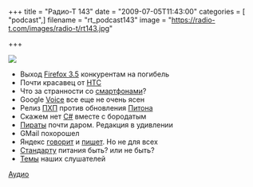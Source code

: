 +++
title = "Радио-Т 143"
date = "2009-07-05T11:43:00"
categories = [ "podcast",]
filename = "rt_podcast143"
image = "https://radio-t.com/images/radio-t/rt143.jpg"

+++

![](https://radio-t.com/images/radio-t/rt143.jpg)

- Выход [Firefox 3.5](http://net.compulenta.ru/438081/) конкурентам на погибель
- Почти красавец от [HTC](http://www.engadget.com/2009/06/30/htc-hero-spotted-on-orange-uk-website/)
- Что за странности со [смартфонами](http://www.engadget.com/2009/07/01/best-buy-sponsored-survey-shows-that-americans-want-smartphones/)?
- Google [Voice](http://webplanet.ru/news/service/2009/06/30/voices.html) все еще не очень ясен
- Релиз [ПХП](http://www.opennet.ru/opennews/art.shtml?num=22392) против обновления [Питона](http://www.securitylab.ru/news/381963.php)
- Скажем нет [C#](http://www.securitylab.ru/news/381988.php) вместе с бородатым
- [Пираты](http://internetno.net/2009/06/30/pirate-bay-sold/) почти даром. Редакция в удивлении
- GMail похорошел
- Яндекс [говорит](http://webplanet.ru/news/service/2009/06/30/slovari.html) и [пишет](http://internetno.net/2009/07/02/punto-mac/). Но не для всех
- [Стандарту](http://www.crunchgear.com/2009/06/29/micro-usb-to-be-the-standard-phone-charging-port-of-europe/) питания быть? или не быть?
- [Темы](http://radio-t.com/temi_dlja_vipuskov/temy-dlya-143/) наших слушателей

[Аудио](http://archive.rucast.net/radio-t/media/rt_podcast143.mp3)
<audio src="http://archive.rucast.net/radio-t/media/rt_podcast143.mp3" preload="none"></audio>